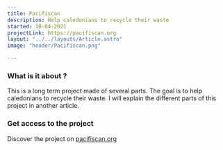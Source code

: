 ```yaml
---
title: Pacifiscan
description: Help caledonians to recycle their waste
started: 10-04-2021
projectLink: https://pacifiscan.org
layout: "../../layouts/Article.astro"
image: "header/Pacifiscan.png"

---
```


###  What is it about ?

This is a long term project made of several parts. The goal is to help caledonians to recycle their waste. I will explain the different parts of this project in another article.

### Get access to the project

Discover the project on [pacifiscan.org](https://pacifiscan.org)
